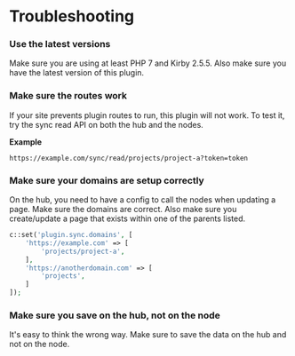 # Troubleshooting

### Use the latest versions

Make sure you are using at least PHP 7 and Kirby 2.5.5. Also make sure you have the latest version of this plugin.

### Make sure the routes work

If your site prevents plugin routes to run, this plugin will not work. To test it, try the sync read API on both the hub and the nodes.

**Example**

```text
https://example.com/sync/read/projects/project-a?token=token
```

### Make sure your domains are setup correctly

On the hub, you need to have a config to call the nodes when updating a page. Make sure the domains are correct. Also make sure you create/update a page that exists within one of the parents listed.

```php
c::set('plugin.sync.domains', [
    'https://example.com' => [
        'projects/project-a',
    ],
    'https://anotherdomain.com' => [
        'projects',
    ]
]);
```

### Make sure you save on the hub, not on the node

It's easy to think the wrong way. Make sure to save the data on the hub and not on the node.
